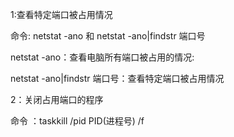 1:查看特定端口被占用情况

命令:   netstat -ano 和 netstat -ano|findstr 端口号

netstat -ano：查看电脑所有端口被占用的情况:

 netstat -ano|findstr 端口号：查看特定端口被占用情况



2：关闭占用端口的程序

命令 ：taskkill /pid PID(进程号) /f